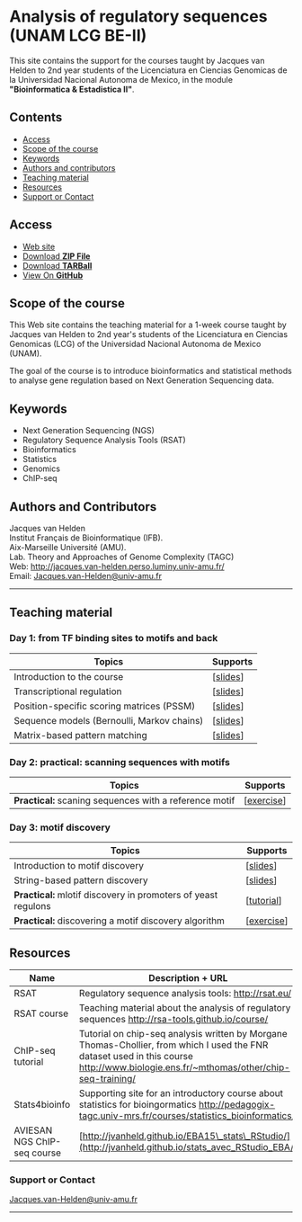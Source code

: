 # Analysis of regulatory sequences (UNAM LCG BE-II)

This site contains the support for the courses  taught by Jacques van Helden to 2nd year students of the
Licenciatura en Ciencias Genomicas de la Universidad Nacional Autonoma
de Mexico, in the module  **"Bioinformatica & Estadistica II"**.

## Contents

- [Access](#access)
- [Scope of the course](#scope-of-the-course)
- [Keywords](#keywords)
- [Authors and contributors](#authors-and-contributors)
- [Teaching material](#teaching-material)
- [Resources](#resources)
- [Support or Contact](#support-or-contact)

## Access

- [Web site](http://jvanheld.github.io/LCG_BEII/)
- [Download **ZIP File**](https://github.com/jvanheld/LCG_Bioinfo-II/zipball/master)
- [Download **TARBall**](https://github.com/jvanheld/LCG_Bioinfo-II/tarball/master)
- [View On **GitHub**](https://github.com/jvanheld/LCG_Bioinfo-II)

## Scope of the course

This Web site contains the teaching material for a 1-week course taught
by Jacques van Helden to 2nd year\'s students of the Licenciatura en
Ciencias Genomicas (LCG) of the Universidad Nacional Autonoma de Mexico
(UNAM).

The goal of the course is to introduce bioinformatics and statistical
methods to analyse gene regulation based on Next Generation Sequencing
data.

## Keywords

-   Next Generation Sequencing (NGS)
-   Regulatory Sequence Analysis Tools (RSAT)
-   Bioinformatics
-   Statistics
-   Genomics
-   ChIP-seq

## Authors and Contributors

Jacques van Helden\
Institut Français de Bioinformatique (IFB).\
Aix-Marseille Université (AMU).\
Lab. Theory and Approaches of Genome Complexity (TAGC)\
Web: <http://jacques.van-helden.perso.luminy.univ-amu.fr/>\
Email: <Jacques.van-Helden@univ-amu.fr>

****************************************************************
## Teaching material

### Day 1: from TF binding sites to motifs and back


| Topics                                                | Supports |
|-------------------------------------------------------|----------|
| Introduction to the course | [[slides](slides/01_course-intro-contents.html)]
| Transcriptional regulation | [[slides](http://rsa-tools.github.io/course/pdf_files/01.2_regulatory_sequences_intro.pdf)] |
| Position-specific scoring matrices (PSSM) | [[slides](http://rsa-tools.github.io/course/pdf_files/01.4.PSSM_theory.pdf)] |
| Sequence models (Bernoulli, Markov chains) | [[slides](http://rsa-tools.github.io/course/pdf_files/01.3.sequence_models.pdf)] |
| Matrix-based pattern matching | [[slides](http://rsa-tools.github.io/course/pdf_files/02.3.pattern_matching_matrices.pdf)] |

### Day 2: practical: scanning sequences with motifs

| Topics                                                | Supports |
|-------------------------------------------------------|----------|
| **Practical:** scaning sequences with a reference motif |  [[exercise](practicals/motif_search_RegulonDB/motif_search_RegulonDB.html)] | |

  
### Day 3: motif discovery

| Topics                                                | Supports |
|-------------------------------------------------------|----------|
| Introduction to motif discovery |  [[slides](http://rsa-tools.github.io/course/pdf_files/03.1.pattern_discovery_intro.pdf)] |
| String-based pattern discovery | [[slides](http://rsa-tools.github.io/course/pdf_files/03.2.1.pattern_discovery_strings.pdf)] |
| **Practical:** mlotif discovery in promoters of yeast regulons | [[tutorial](practicals/motif_discovery/motif_discovery_yeast_regulons.html)]
| **Practical:** discovering a motif discovery algorithm | [[exercise](practicals/motif_discovery/discovering_a_motif_discovery_algorithm.html)]


## Resources

| Name   | Description + URL |
|------------------|-----------------------------------------------|
| RSAT | Regulatory sequence analysis tools: <http://rsat.eu/> |
| RSAT course | Teaching material about the analysis of regulatory sequences <http://rsa-tools.github.io/course/> |
| ChIP-seq tutorial | Tutorial on chip-seq analysis written by Morgane Thomas-Chollier, from which I used the FNR dataset used in this course <http://www.biologie.ens.fr/~mthomas/other/chip-seq-training/> |
| Stats4bioinfo | Supporting site for an introductory course about statistics for bioingormatics  <http://pedagogix-tagc.univ-mrs.fr/courses/statistics_bioinformatics/> |
|  AVIESAN NGS ChIP-seq course |  [http://jvanheld.github.io/EBA15\_stats\_RStudio/](http://jvanheld.github.io/stats_avec_RStudio_EBA/) |


### Support or Contact

<Jacques.van-Helden@univ-amu.fr>

****************************************************************
